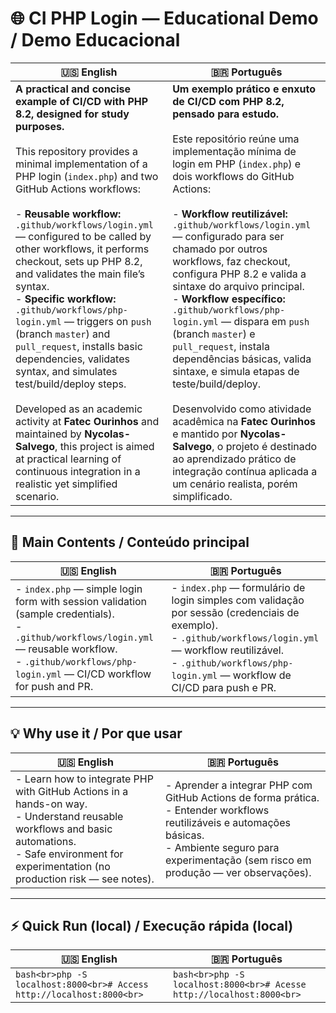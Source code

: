 # 🌐 CI PHP Login — Educational Demo / Demo Educacional

| 🇺🇸 English | 🇧🇷 Português |
|-------------|--------------|
| **A practical and concise example of CI/CD with PHP 8.2, designed for study purposes.**<br><br>This repository provides a minimal implementation of a PHP login (`index.php`) and two GitHub Actions workflows:<br><br>- **Reusable workflow:** `.github/workflows/login.yml` — configured to be called by other workflows, it performs checkout, sets up PHP 8.2, and validates the main file’s syntax.<br>- **Specific workflow:** `.github/workflows/php-login.yml` — triggers on `push` (branch `master`) and `pull_request`, installs basic dependencies, validates syntax, and simulates test/build/deploy steps.<br><br>Developed as an academic activity at **Fatec Ourinhos** and maintained by **Nycolas-Salvego**, this project is aimed at practical learning of continuous integration in a realistic yet simplified scenario. | **Um exemplo prático e enxuto de CI/CD com PHP 8.2, pensado para estudo.**<br><br>Este repositório reúne uma implementação mínima de login em PHP (`index.php`) e dois workflows do GitHub Actions:<br><br>- **Workflow reutilizável:** `.github/workflows/login.yml` — configurado para ser chamado por outros workflows, faz checkout, configura PHP 8.2 e valida a sintaxe do arquivo principal.<br>- **Workflow específico:** `.github/workflows/php-login.yml` — dispara em `push` (branch `master`) e `pull_request`, instala dependências básicas, valida sintaxe, e simula etapas de teste/build/deploy.<br><br>Desenvolvido como atividade acadêmica na **Fatec Ourinhos** e mantido por **Nycolas-Salvego**, o projeto é destinado ao aprendizado prático de integração contínua aplicada a um cenário realista, porém simplificado. |

---

## 📂 Main Contents / Conteúdo principal

| 🇺🇸 English | 🇧🇷 Português |
|-------------|--------------|
| - `index.php` — simple login form with session validation (sample credentials).<br>- `.github/workflows/login.yml` — reusable workflow.<br>- `.github/workflows/php-login.yml` — CI/CD workflow for push and PR. | - `index.php` — formulário de login simples com validação por sessão (credenciais de exemplo).<br>- `.github/workflows/login.yml` — workflow reutilizável.<br>- `.github/workflows/php-login.yml` — workflow de CI/CD para push e PR. |

---

## 💡 Why use it / Por que usar

| 🇺🇸 English | 🇧🇷 Português |
|-------------|--------------|
| - Learn how to integrate PHP with GitHub Actions in a hands-on way.<br>- Understand reusable workflows and basic automations.<br>- Safe environment for experimentation (no production risk — see notes). | - Aprender a integrar PHP com GitHub Actions de forma prática.<br>- Entender workflows reutilizáveis e automações básicas.<br>- Ambiente seguro para experimentação (sem risco em produção — ver observações). |

---

## ⚡ Quick Run (local) / Execução rápida (local)

| 🇺🇸 English | 🇧🇷 Português |
|-------------|--------------|
| ```bash<br>php -S localhost:8000<br># Access http://localhost:8000<br>``` | ```bash<br>php -S localhost:8000<br># Acesse http://localhost:8000<br>``` |
